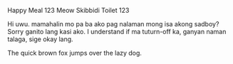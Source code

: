 Happy Meal 123 Meow Skibbidi Toilet 123


Hi uwu. mamahalin mo pa ba ako pag nalaman mong isa akong sadboy? Sorry ganito lang kasi ako. I understand if ma tuturn-off ka, ganyan naman talaga, sige okay lang.


The quick brown fox jumps over the lazy dog.
